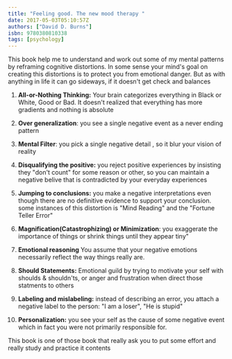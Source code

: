 ```yaml
---
title: "Feeling good. The new mood therapy "
date: 2017-05-03T05:10:57Z
authors: ["David D. Burns"]
isbn: 9780380810338    
tags: [psychology]
---
```


This book help me to understand and work out some of my mental patterns by reframing cognitive distortions. 
In some sense your mind's goal on creating this distortions is to protect you from emotional danger. 
But as with anything in life it can go sideways, if it doesn't get check and balances
        

1. **All-or-Nothing Thinking:** Your brain categorizes everything  in Black or White, 
   Good or Bad. It doesn't realized that everything has more gradients and nothing is absolute   
2. **Over generalization**: you see a single negative event as a never ending pattern
3. **Mental Filter**: you pick a single negative detail , so it blur your vision of reality
4. **Disqualifying the positive:** you reject positive experiences by insisting they 
   "don't count" for some reason or other, so you can maintain a negative belive that is contradicted by your everyday experiences 
5. **Jumping to conclusions:** you make a negative interpretations even though there are no definitive evidence to support your conclusion.
   some instances of this distortion is "Mind Reading" and the "Fortune Teller Error"

6. **Magnification(Catastrophizing) or Minimization**: you exaggerate the importance of things or shrink things until they appear tiny"
7. **Emotional reasoning** You assume that your negative emotions necessarily reflect the way things really are.
8. **Should Statements:** Emotional guild by trying to motivate your self with shoulds & shouldn'ts, 
  or anger and frustration when direct those statments to others
9. **Labeling and mislabeling:**  instead of describing an error,  you attach a negative label to the person: "I am a loser", 
  "He is stupid" 
10. **Personalization:** you see your self as the cause of some negative event which in fact you were not primarily responsible for.   
    


This book is one of those book that really ask you to put some effort and really study and practice it contents
  